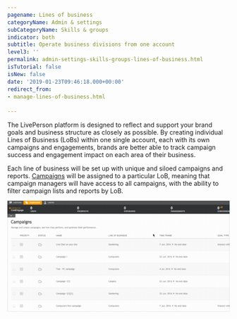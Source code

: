 ```yaml
---
pagename: Lines of business
categoryName: Admin & settings
subCategoryName: Skills & groups
indicator: both
subtitle: Operate business divisions from one account
level3: ''
permalink: admin-settings-skills-groups-lines-of-business.html
isTutorial: false
isNew: false
date: '2019-01-23T09:46:18.000+00:00'
redirect_from:
- manage-lines-of-business.html

---
```

The LivePerson platform is designed to reflect and support your brand goals and business structure as closely as possible. By creating individual Lines of Business (LoBs) within one single account, each with its own campaigns and engagements, brands are better able to track campaign success and engagement impact on each area of their business.

Each line of business will be set up with unique and siloed campaigns and reports. [Campaigns](contact-center-management-campaigns-campaigns-overview.html) will be assigned to a particular LoB, meaning that campaign managers will have access to all campaigns, with the ability to filter campaign lists and reports by LoB.

![](/img/Filtering.gif)